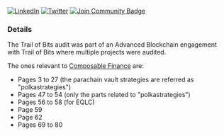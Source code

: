 [![LinkedIn][linkedin-shield]][linkedin-url]
[![Twitter][twitter-shield]][twitter-url]
<a href="https://discord.gg/3tHHD4VUKW"><img src="https://img.shields.io/discord/733027681184251937.svg?style=flat&label=Join%20Community&color=7289DA" alt="Join Community Badge"/></a>




### Details

The Trail of Bits audit was part of an Advanced Blockchain engagement with Trail of Bits where multiple projects were audited.

The ones relevant to [Composable Finance](https://www.composable.finance) are: 

- Pages 3 to 27 (the parachain vault strategies are referred as "polkastrategies")
- Pages 47 to 54 (only the parts related to "polkastrategies")
- Pages 56 to 58 (for EQLC)
- Page 59
- Page 62
- Pages 69 to 80

<!-- MARKDOWN LINKS & IMAGES -->
<!-- https://www.markdownguide.org/basic-syntax/#reference-style-links -->
[linkedin-shield]: https://img.shields.io/badge/-LinkedIn-black.svg?logo=linkedin&colorB=555
[linkedin-url]: https://www.linkedin.com/company/composable-finance
[twitter-shield]: https://img.shields.io/twitter/follow/ComposableFin?style=social
[twitter-url]: https://twitter.com/ComposableFin

<!-- MARKDOWN LINKS & IMAGES -->
<!-- https://www.markdownguide.org/basic-syntax/#reference-style-links -->
[linkedin-shield]: https://img.shields.io/badge/-LinkedIn-black.svg?logo=linkedin&colorB=555
[linkedin-url]: https://www.linkedin.com/company/composable-finance
[twitter-shield]: https://img.shields.io/twitter/follow/ComposableFin?style=social
[twitter-url]: https://twitter.com/ComposableFin

